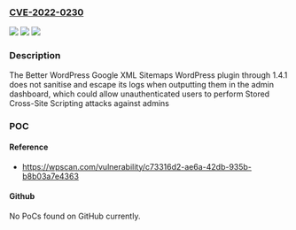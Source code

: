 ### [CVE-2022-0230](https://cve.mitre.org/cgi-bin/cvename.cgi?name=CVE-2022-0230)
![](https://img.shields.io/static/v1?label=Product&message=Better%20WordPress%20Google%20XML%20Sitemaps%20(support%20Sitemap%20Index%2C%20Multi-site%20and%20Google%20News)&color=blue)
![](https://img.shields.io/static/v1?label=Version&message=n%2Fa&color=blue)
![](https://img.shields.io/static/v1?label=Vulnerability&message=CWE-79%20Cross-site%20Scripting%20(XSS)&color=brighgreen)

### Description

The Better WordPress Google XML Sitemaps WordPress plugin through 1.4.1 does not sanitise and escape its logs when outputting them in the admin dashboard, which could allow unauthenticated users to perform Stored Cross-Site Scripting attacks against admins

### POC

#### Reference
- https://wpscan.com/vulnerability/c73316d2-ae6a-42db-935b-b8b03a7e4363

#### Github
No PoCs found on GitHub currently.

